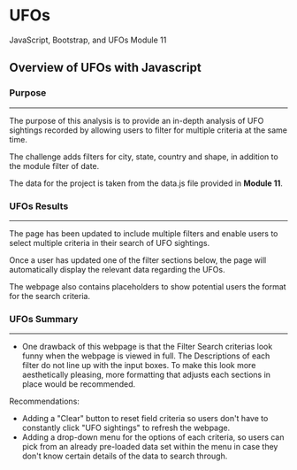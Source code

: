 # UFOs
JavaScript, Bootstrap, and UFOs Module 11

## Overview of UFOs with Javascript

### Purpose
___
The purpose of this analysis is to provide an in-depth analysis of UFO sightings recorded by allowing users to filter for multiple criteria at the same time.

The challenge adds filters for city, state, country and shape, in addition to the module filter of date. 
  
The data for the project is taken from the data.js file provided in **Module 11**.

### UFOs Results
___
The page has been updated to include multiple filters and enable users to select multiple criteria in their search of UFO sightings.

Once a user has updated one of the filter sections below, the page will automatically display the relevant data regarding the UFOs.

The webpage also contains placeholders to show potential users the format for the search criteria. 



### UFOs Summary
___

* One drawback of this webpage is that the Filter Search criterias look funny when the webpage is viewed in full. The Descriptions of each filter do not line up with the input boxes. To make this look more aesthetically pleasing, more formatting that adjusts each sections in place would be recommended. 


Recommendations:

* Adding a "Clear" button to reset field criteria so users don't have to constantly click "UFO sightings" to refresh the webpage.
* Adding a drop-down menu for the options of each criteria, so users can pick from an already pre-loaded data set within the menu in case they don't know certain details of the data to search through. 
